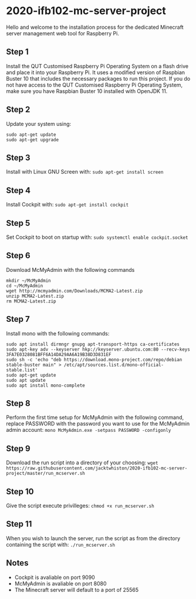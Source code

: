 # 2020-ifb102-mc-server-project

Hello and welcome to the installation process for the dedicated Minecraft server management web tool for Raspberry Pi.

## Step 1
Install the QUT Customised Raspberry Pi Operating System on a flash drive and place it into your Raspberry Pi.
It uses a modified version of Raspbian Buster 10 that includes the necessary packages to run this project.
If you do not have access to the QUT Customised Raspberry Pi Operating System, make sure you have Raspbian Buster 10 installed with OpenJDK 11.

## Step 2
Update your system using:
```
sudo apt-get update
sudo apt-get upgrade
```

## Step 3
Install with Linux GNU Screen with: `sudo apt-get install screen`

## Step 4
Install Cockpit with: `sudo apt-get install cockpit`

## Step 5
Set Cockpit to boot on startup with: `sudo systemctl enable cockpit.socket`

## Step 6
Download McMyAdmin with the following commands
```
mkdir ~/McMyAdmin
cd ~/McMyAdmin
wget http://mcmyadmin.com/Downloads/MCMA2-Latest.zip
unzip MCMA2-Latest.zip
rm MCMA2-Latest.zip
```

## Step 7
Install mono with the following commands:
```
sudo apt install dirmngr gnupg apt-transport-https ca-certificates
sudo apt-key adv --keyserver hkp://keyserver.ubuntu.com:80 --recv-keys 3FA7E0328081BFF6A14DA29AA6A19B38D3D831EF
sudo sh -c 'echo "deb https://download.mono-project.com/repo/debian stable-buster main" > /etc/apt/sources.list.d/mono-official-stable.list'
sudo apt-get update
sudo apt update
sudo apt install mono-complete
```
## Step 8
Perform the first time setup for McMyAdmin with the following command, replace PASSWORD with the password you want to use for the McMyAdmin admin account: `mono McMyAdmin.exe -setpass PASSWORD -configonly`

## Step 9
Download the run script into a directory of your choosing: `wget https://raw.githubusercontent.com/jacktwhiston/2020-ifb102-mc-server-project/master/run_mcserver.sh`

## Step 10
Give the script execute privilleges: `chmod +x run_mcserver.sh`

## Step 11
When you wish to launch the server, run the script as from the directory containing the script with: `./run_mcserver.sh`

## Notes
- Cockpit is avaliable on port 9090
- McMyAdmin is avaliable on port 8080
- The Minecraft server will default to a port of 25565

